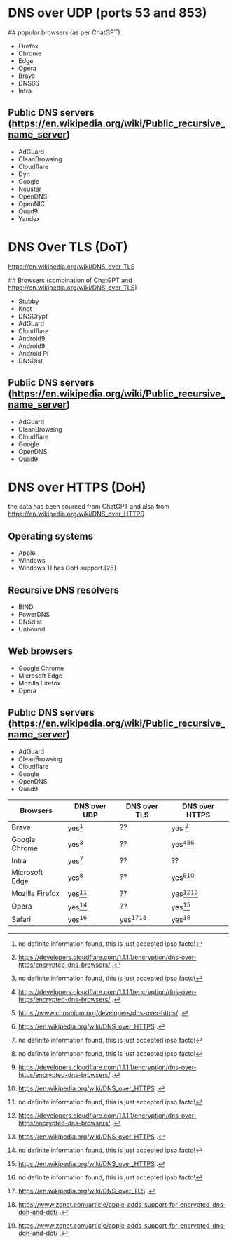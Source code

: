 # DNS over UDP (ports 53 and 853)
## popular browsers (as per ChatGPT)
- Firefox
- Chrome
- Edge
- Opera
- Brave
- DNS66
- Intra

## Public DNS servers (https://en.wikipedia.org/wiki/Public_recursive_name_server)
- AdGuard
- CleanBrowsing
- Cloudflare
- Dyn
- Google
- Neustar
- OpenDNS
- OpenNIC
- Quad9
- Yandex


# DNS Over TLS (DoT)
https://en.wikipedia.org/wiki/DNS_over_TLS

## Browsers (combination of ChatGPT and https://en.wikipedia.org/wiki/DNS_over_TLS)
- Stubby
- Knot
- DNSCrypt
- AdGuard
- Cloudflare
- Android9
- Android9
- Android Pi
- DNSDist

## Public DNS servers (https://en.wikipedia.org/wiki/Public_recursive_name_server)
- AdGuard
- CleanBrowsing
- Cloudflare
- Google
- OpenDNS
- Quad9



# DNS over HTTPS (DoH)
the data has been sourced from ChatGPT and also from https://en.wikipedia.org/wiki/DNS_over_HTTPS
## Operating systems
- Apple
- Windows
- Windows 11 has DoH support.[25]

## Recursive DNS resolvers
- BIND
- PowerDNS
- DNSdist
- Unbound

## Web browsers
- Google Chrome
- Microsoft Edge
- Mozilla Firefox
- Opera

## Public DNS servers (https://en.wikipedia.org/wiki/Public_recursive_name_server)
- AdGuard
- CleanBrowsing
- Cloudflare
- Google
- OpenDNS
- Quad9

| Browsers | DNS over UDP | DNS over TLS | DNS over HTTPS | 
| --- | --- | --- | --- |
| Brave | yes[^7] | ?? | yes [^1] |
| Google Chrome | yes[^7] | ?? | yes[^1][^2][^3] | 
| Intra | yes[^7] | ?? | ?? |
| Microsoft Edge | yes[^7] | ?? | yes[^1][^3] |
| Mozilla Firefox | yes[^7] | ?? | yes[^1][^3] |
| Opera | yes[^7] | ?? | yes[^3] |
| Safari | yes[^7] | yes[^4][^5] | yes[^5] |

[^1]: https://developers.cloudflare.com/1.1.1.1/encryption/dns-over-https/encrypted-dns-browsers/ .
[^2]: https://www.chromium.org/developers/dns-over-https/ . 
[^3]: https://en.wikipedia.org/wiki/DNS_over_HTTPS .
[^4]: https://en.wikipedia.org/wiki/DNS_over_TLS .
[^5]: https://www.zdnet.com/article/apple-adds-support-for-encrypted-dns-doh-and-dot/ .
[^6]: https://getintra.org/#!/#how-it-works .
[^7]: no definite information found, this is just accepted ipso facto!

